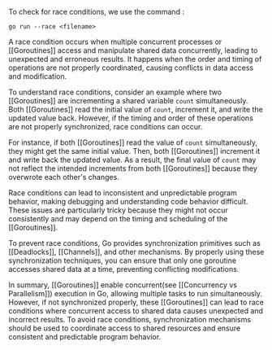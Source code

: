 To check for race conditions, we use the command :
```
go run --race <filename>
```

A race condition occurs when multiple concurrent processes or [[Goroutines]] access and manipulate shared data concurrently, leading to unexpected and erroneous results. It happens when the order and timing of operations are not properly coordinated, causing conflicts in data access and modification.

To understand race conditions, consider an example where two [[Goroutines]] are incrementing a shared variable `count` simultaneously. Both [[Goroutines]] read the initial value of `count`, increment it, and write the updated value back. However, if the timing and order of these operations are not properly synchronized, race conditions can occur.

For instance, if both [[Goroutines]] read the value of `count` simultaneously, they might get the same initial value. Then, both [[Goroutines]] increment it and write back the updated value. As a result, the final value of `count` may not reflect the intended increments from both [[Goroutines]] because they overwrote each other's changes.

Race conditions can lead to inconsistent and unpredictable program behavior, making debugging and understanding code behavior difficult. These issues are particularly tricky because they might not occur consistently and may depend on the timing and scheduling of the [[Goroutines]].

To prevent race conditions, Go provides synchronization primitives such as [[Deadlocks]], [[Channels]], and other mechanisms. By properly using these synchronization techniques, you can ensure that only one goroutine accesses shared data at a time, preventing conflicting modifications.

In summary, [[Goroutines]] enable concurrent(see [[Concurrency vs Parallelism]]) execution in Go, allowing multiple tasks to run simultaneously. However, if not synchronized properly, these [[Goroutines]] can lead to race conditions where concurrent access to shared data causes unexpected and incorrect results. To avoid race conditions, synchronization mechanisms should be used to coordinate access to shared resources and ensure consistent and predictable program behavior.